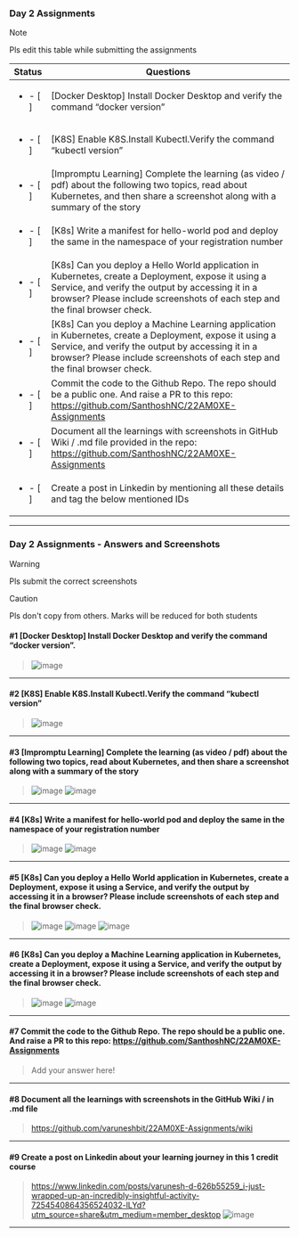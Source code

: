 ### Day 2 Assignments

> [!NOTE]
> Pls edit this table while submitting the assignments

| Status         | Questions     | 
|----------------|---------------|
| <ul><li>- [ ] </li></ul> | [Docker Desktop] Install Docker Desktop and verify the command “docker version” |
| <ul><li>- [ ] </li></ul> | [K8S] Enable K8S.Install Kubectl.Verify the command “kubectl version” |
| <ul><li>- [ ] </li></ul> | [Impromptu Learning] Complete the learning (as video / pdf) about the following two topics, read about Kubernetes, and then share a screenshot along with a summary of the story |
| <ul><li>- [ ] </li></ul> | [K8s] Write a manifest for hello-world pod and deploy the same in the namespace of your registration number |
| <ul><li>- [ ] </li></ul> | [K8s] Can you deploy a Hello World application in Kubernetes, create a Deployment, expose it using a Service, and verify the output by accessing it in a browser? Please include screenshots of each step and the final browser check. |
| <ul><li>- [ ] </li></ul> | [K8s] Can you deploy a Machine Learning application in Kubernetes, create a Deployment, expose it using a Service, and verify the output by accessing it in a browser? Please include screenshots of each step and the final browser check.  |
| <ul><li>- [ ] </li></ul> | Commit the code to the Github Repo. The repo should be a public one. And raise a PR to this repo: https://github.com/SanthoshNC/22AM0XE-Assignments |
| <ul><li>- [ ] </li></ul> | Document all the learnings with screenshots in GitHub Wiki / .md file provided in the repo: https://github.com/SanthoshNC/22AM0XE-Assignments |
| <ul><li>- [ ] </li></ul> | Create a post in Linkedin by mentioning all these details and tag the below mentioned IDs |

***

### Day 2 Assignments - Answers and Screenshots

> [!WARNING]
> Pls submit the correct screenshots

> [!CAUTION]
> Pls don't copy from others. Marks will be reduced for both students

#### #1 [Docker Desktop] Install Docker Desktop and verify the command “docker version”.
> ![image](https://github.com/user-attachments/assets/4bfebc52-f7f6-43e7-9c73-7ef79fbe1c01)


***

#### #2 [K8S] Enable K8S.Install Kubectl.Verify the command “kubectl version”
> ![image](https://github.com/user-attachments/assets/04a26fc2-1c1f-4067-85e9-97fba5f2501a)

***

#### #3 [Impromptu Learning] Complete the learning (as video / pdf) about the following two topics, read about Kubernetes, and then share a screenshot along with a summary of the story
> ![image](https://github.com/user-attachments/assets/ad47c0e4-529c-4848-a08c-cd30e1e1d6af)
> ![image](https://github.com/user-attachments/assets/7d7a9417-33aa-4d17-8641-9a2d3ada86e0)



***

#### #4 [K8s] Write a manifest for hello-world pod and deploy the same in the namespace of your registration number
> ![image](https://github.com/user-attachments/assets/f61caaf5-7de4-4aed-bd2e-e631e1ebf0f8)
> ![image](https://github.com/user-attachments/assets/7d81bee5-824e-40bb-a9ea-f6b5e6295d99)



***

#### #5 [K8s] Can you deploy a Hello World application in Kubernetes, create a Deployment, expose it using a Service, and verify the output by accessing it in a browser? Please include screenshots of each step and the final browser check.
> ![image](https://github.com/user-attachments/assets/3e93fe31-ec31-4153-8418-e90b4b5a4b2c)
> ![image](https://github.com/user-attachments/assets/a3363e8c-1ace-4aac-8586-09ace32e8ea9)
> ![image](https://github.com/user-attachments/assets/8843c216-ecad-48f1-8c86-40a31a6d391c)



***

#### #6 [K8s] Can you deploy a Machine Learning application in Kubernetes, create a Deployment, expose it using a Service, and verify the output by accessing it in a browser? Please include screenshots of each step and the final browser check.
> ![image](https://github.com/user-attachments/assets/d8020299-7733-4872-b377-7ec256fa7065)
> ![image](https://github.com/user-attachments/assets/39e1a75b-b0c3-409c-9661-c499377c2fa7)



***

#### #7 Commit the code to the Github Repo. The repo should be a public one. And raise a PR to this repo: https://github.com/SanthoshNC/22AM0XE-Assignments
> Add your answer here!



***

#### #8 Document all the learnings with screenshots in the GitHub Wiki / in .md file
> https://github.com/varuneshbit/22AM0XE-Assignments/wiki

***

#### #9 Create a post on Linkedin about your learning journey in this 1 credit course
> https://www.linkedin.com/posts/varunesh-d-626b55259_i-just-wrapped-up-an-incredibly-insightful-activity-7254540864356524032-lLYd?utm_source=share&utm_medium=member_desktop
> ![image](https://github.com/user-attachments/assets/270f5376-09ff-40f0-a5e8-13d0ecfcc110)


***
